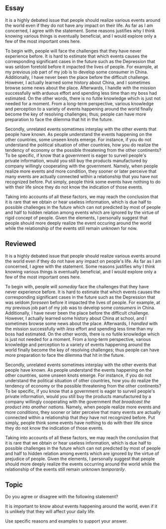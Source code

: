## Essay
It is a highly debated issue that people should realize various events around the world even if they do not have any impact on their life. As far as I am concerned,  I agree with the statement. Some reasons justifies why I think knowing various things is eventually beneficial, and I would explore only a few of the most important ones here.

To begin with, people will face the challenges that they have never experience before. It is hard to estimate that which events causes the corresponding significant cases in the future such as the Depression that was seldom foretold before it impacted the lives of people. For example, at my previous job part of my job is to develop some consumer in China. Additionally, I have never been the place before the difficult challenge. However, I actually learned some history about China, and I sometimes browse some news about the place. Afterwards, I handle with the mission successfully with arduous effort and spending less time than my boss had estimated. On the other words, there is no futile knowledge which is just not needed for a moment. From a long-term perspective, various knowledge and perception to a variety of events happening around the world finally become the key of resolving challenges; thus; people can have more preparation to face the dilemma that hit in the future.

Secondly, unrelated events sometimes interplay with the other events that people have known. As people understand the events happening on the other countries, some unseen knots emerge. For instance, if you do not understand the political situation of other countries, how you do realize the tendency of economy or the possible threatening from the other continents? To be specific, if know that a government is eager to surveil people's private information, would you still buy the products manufactured by company willingly cooperating with the government. Namely, when people realize more events and more condition, they sooner or later perceive that many events are actually connected within a relationship that you have not recognized before. Put simply, people think some events have nothing to do with their life since they do not know the indication of those events.

Taking into accounts of all these factors, we may reach the conclusion that it is rare that we obtain or hear useless information, which is due half to possible challenges in the future which can not predicted by most of people and half to hidden relation among events which are ignored by the virtue of rigid concept of people. Given the elements, I personally suggest that people should more deeply realize the event occuring around the world while the relationship of the events still remain unknown for now.

## Reviewed
It is a highly debated issue that people should realize various events around the world even if they do not have any impact on people's life. As far as I am concerned,  I agree with the statement. Some reasons justifies why I think knowing various things is eventually beneficial, and I would explore only a few of the most important ones here.

To begin with, people will *someday* face the challenges that they have never experience before. It is hard to estimate that which events causes the corresponding significant cases in the future such as the Depression that was seldom *foreseen* before it impacted the lives of people. For example, at my previous job part of my job was to develop some *consumers* in China. Additionally, I have never been the place before the difficult challenge. However, I actually learned some history about China at school, and I sometimes browse some news about the place. Afterwards, I *handled* with the mission successfully with *less* effort and spending less time than my boss had estimated. On the other words, there is no futile knowledge which is just not needed for a moment. From a long-term perspective, various knowledge and perception to a variety of events happening around the world finally become the key of resolving challenges; thus people can have more preparation to face the dilemma that hit in the future.

Secondly, unrelated events sometimes interplay with the other events that people have known. As people understand the events happening on the other countries, some unseen knots emerge. For instance, if you do not understand the political situation of other countries, how you do realize the tendency of economy or the possible threatening from the other continents? To be specific, if you know that a government is eager to surveil people's private information, would you still buy the products manufactured by a company willingly cooperating with the government *that broadcast the product into another nations.* Namely, when people realize more events and more *conditions*, they sooner or later perceive that many events are actually connected within a relationship that *they* have not recognized before. Put simply, people think some events have nothing to do with their life since they do not know the indication of those events.

Taking into accounts of all these factors, we may reach the conclusion that it is rare that we obtain or hear useless information, which is due half to possible challenges in the future which can not predicted by most of people and half to hidden relation among events which are ignored by the virtue of prejudice of people. Given the elements, I personally suggest that people should more deeply realize the events occurring around the world while the relationship of the events still remain unknown *temporarily*.

## Topic
Do you agree or disagree with the following statement?

It is important to know about events happening around the world, even if it is unlikely that they will affect your daily life.

Use specific reasons and examples to support your answer.